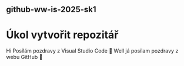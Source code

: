## github-ww-is-2025-sk1
# Úkol vytvořit repozitář
Hi
Posílám pozdravy z Visual Studio Code :wave:
Well já posílam pozdravy z webu GitHub 👋
